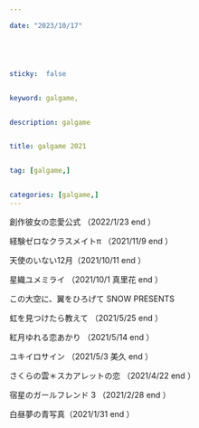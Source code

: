 ```yaml
---

date: "2023/10/17"





sticky:  false


keyword: galgame,


description: galgame


title: galgame 2021


tag: [galgame,]


categories: [galgame,]
---
```



創作彼女の恋愛公式 （2022/1/23 end ）

経験ゼロなクラスメイトπ （2021/11/9 end ）

天使のいない12月（2021/10/11 end ）

星織ユメミライ （2021/10/1 真里花 end ）

この大空に、翼をひろげて SNOW PRESENTS

虹を見つけたら教えて （2021/5/25  end ）

紅月ゆれる恋あかり （2021/5/14 end ）

ユキイロサイン （2021/5/3 美久 end ）

さくらの雲＊スカアレットの恋 （2021/4/22 end ）

宿星のガールフレンド 3 （2021/2/28 end ）

白昼夢の青写真（2021/1/31 end ）